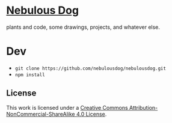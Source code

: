 # [Nebulous Dog](http://nebulousdog.com)
plants and code, some drawings, projects, and whatever else.

# Dev
* `git clone https://github.com/nebulousdog/nebulousdog.git`
* `npm install`

## License
This work is licensed under a [Creative Commons Attribution-NonCommercial-ShareAlike 4.0 License](https://creativecommons.org/licenses/by-nc-sa/4.0/).

